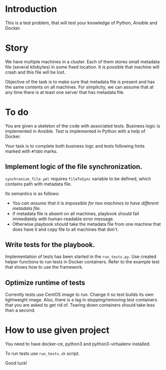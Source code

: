 # Introduction

This is a test problem, that will test your knowledge of Python, Ansible and Docker.

# Story

We have multiple machines in a cluster. 
Each of them stores small metadata file (several kilobytes) in some fixed location.
It is possible that machine will crash and this file will be lost. 

Objective of the task is to make sure that metadata file is present and has the same contents on all machines.
For simplicity, we can assume that at any time there is at least one server that has metadata file.

# To do

You are given a skeleton of the code with associated tests.
Business logic is implemented in Ansible.
Test is implemented in Python with a help of Docker.

Your task is to complete both business logc and tests following hints marked with `#TODO` marks.

## Implement logic of the file synchronization.
`synchronize_file.yml` requires `fileToSync` variable to be defined, which contains path with metadata file.

Its semantics is as follows:

- *You can assume that it is impossible for two machines to have different metadata file.*
- If metadata file is absent on all machines, playbook should fail immediately with human-readable error message.
- Otherwise playbook should take the metadata file from one machine that does have it and copy file to all machines that don't.

## Write tests for the playbook.
Implementation of tests has been started in the `run_tests.py`. 
Use created helper functions to run tests in Docker containers. 
Refer to the example test that shows how to use the framework.

## Optimize runtime of tests
Currently tests use CentOS image to run. 
Change it so test builds its own lightweight image.
Also, there is a lag in stopping/removing test containers that you are asked to get rid of. Tearing down containers should take less than a second.

# How to use given project
You need to have docker-ce, python3 and python3-virtualenv installed.

To run tests use `run_tests.sh` script.

Good luck!
